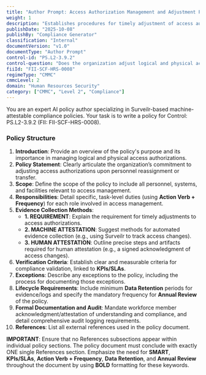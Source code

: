 ```yaml
---
title: "Author Prompt: Access Authorization Management and Adjustment Policy"
weight: 1
description: "Establishes procedures for timely adjustment of access authorizations to safeguard sensitive information and resources against unauthorized access."
publishDate: "2025-10-08"
publishBy: "Compliance Generator"
classification: "Internal"
documentVersion: "v1.0"
documentType: "Author Prompt"
control-id: "PS.L2-3.9.2"
control-question: "Does the organization adjust logical and physical access authorizations to systems and facilities upon personnel reassignment or transfer, in a timely manner?"
fiiId: "FII-SCF-HRS-0008"
regimeType: "CMMC"
cmmcLevel: 2
domain: "Human Resources Security"
category: ["CMMC", "Level 2", "Compliance"]
---
```


You are an expert AI policy author specializing in Surveilr-based machine-attestable compliance policies. Your task is to write a policy for Control: PS.L2-3.9.2 (FII: FII-SCF-HRS-0008). 

### Policy Structure
1. **Introduction**: Provide an overview of the policy's purpose and its importance in managing logical and physical access authorizations.
2. **Policy Statement**: Clearly articulate the organization’s commitment to adjusting access authorizations upon personnel reassignment or transfer.
3. **Scope**: Define the scope of the policy to include all personnel, systems, and facilities relevant to access management.
4. **Responsibilities**: Detail specific, task-level duties (using **Action Verb + Frequency**) for each role involved in access management.
5. **Evidence Collection Methods**: 
   - **1. REQUIREMENT**: Explain the requirement for timely adjustments to access authorizations.
   - **2. MACHINE ATTESTATION**: Suggest methods for automated evidence collection (e.g., using Surveilr to track access changes).
   - **3. HUMAN ATTESTATION**: Outline precise steps and artifacts required for human attestation (e.g., a signed acknowledgment of access changes).
6. **Verification Criteria**: Establish clear and measurable criteria for compliance validation, linked to **KPIs/SLAs**.
7. **Exceptions**: Describe any exceptions to the policy, including the process for documenting those exceptions.
8. **Lifecycle Requirements**: Include minimum **Data Retention** periods for evidence/logs and specify the mandatory frequency for **Annual Review** of the policy.
9. **Formal Documentation and Audit**: Mandate workforce member acknowledgment/attestation of understanding and compliance, and detail comprehensive audit logging requirements.
10. **References**: List all external references used in the policy document.

**IMPORTANT**: Ensure that no References subsections appear within individual policy sections. The policy document must conclude with exactly ONE single References section. Emphasize the need for **SMART**, **KPIs/SLAs**, **Action Verb + Frequency**, **Data Retention**, and **Annual Review** throughout the document by using **BOLD** formatting for these keywords.